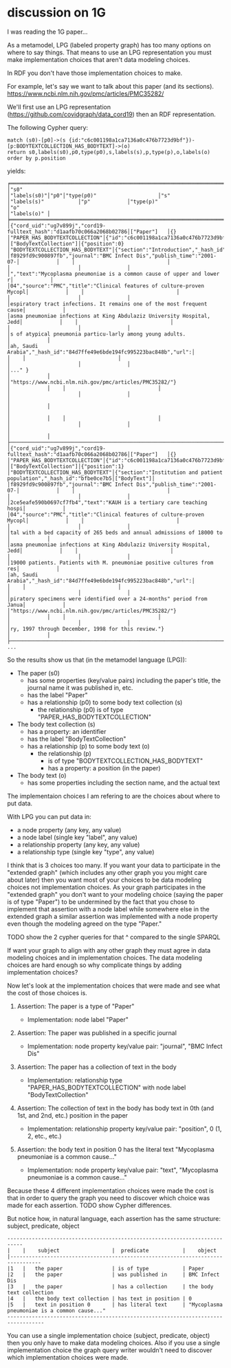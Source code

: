 # discussion on 1G 


I was reading the 1G paper...

As a metamodel, LPG (labeled property graph) has too many options on where to say things.
That means to use an LPG representation you must make implementation choices that aren't data modeling choices.

In RDF you don't have those implementation choices to make.

For example, let's say we want to talk about this paper (and its sections).
https://www.ncbi.nlm.nih.gov/pmc/articles/PMC35282/

We'll first use an LPG representation (https://github.com/covidgraph/data_cord19) then an RDF representation.


The following Cypher query:
```
match (s0)-[p0]->(s {id:"c6c001198a1ca7136a0c476b7723d9bf"})-[p:BODYTEXTCOLLECTION_HAS_BODYTEXT]->(o) 
return s0,labels(s0),p0,type(p0),s,labels(s),p,type(p),o,labels(o) order by p.position
```

yields:
```
╒══════════════════════════════════════════════════════════════════════╤════════════╤════╤══════════════════════════════╤═════════════════════════════════════════╤══════════════════════╤═══════════════╤═════════════════════════════════╤══════════════════════════════════════════════════════════════════════╤════════════╕
│"s0"                                                                  │"labels(s0)"│"p0"│"type(p0)"                    │"s"                                      │"labels(s)"           │"p"            │"type(p)"                        │"o"                                                                   │"labels(o)" │
╞══════════════════════════════════════════════════════════════════════╪════════════╪════╪══════════════════════════════╪═════════════════════════════════════════╪══════════════════════╪═══════════════╪═════════════════════════════════╪══════════════════════════════════════════════════════════════════════╪════════════╡
│{"cord_uid":"ug7v899j","cord19-fulltext_hash":"d1aafb70c066a2068b02786│["Paper"]   │{}  │"PAPER_HAS_BODYTEXTCOLLECTION"│{"id":"c6c001198a1ca7136a0c476b7723d9bf"}│["BodyTextCollection"]│{"position":0} │"BODYTEXTCOLLECTION_HAS_BODYTEXT"│{"section":"Introduction","_hash_id":"d32453131e57e46e02884893b9c039ae│["BodyText"]│
│f8929fd9c900897fb","journal":"BMC Infect Dis","publish_time":"2001-07-│            │    │                              │                                         │                      │               │                                 │","text":"Mycoplasma pneumoniae is a common cause of upper and lower r│            │
│04","source":"PMC","title":"Clinical features of culture-proven Mycopl│            │    │                              │                                         │                      │               │                                 │espiratory tract infections. It remains one of the most frequent cause│            │
│asma pneumoniae infections at King Abdulaziz University Hospital, Jedd│            │    │                              │                                         │                      │               │                                 │s of atypical pneumonia particu-larly among young adults.             │            │
│ah, Saudi Arabia","_hash_id":"84d7ffe49e6bde194fc995223bac848b","url":│            │    │                              │                                         │                      │               │                                 │..." }                                                                │            │
│"https://www.ncbi.nlm.nih.gov/pmc/articles/PMC35282/"}                │            │    │                              │                                         │                      │               │                                 │                                                                      │            │
│                                                                      │            │    │                              │                                         │                      │               │                                 │                                                                      │            │
├──────────────────────────────────────────────────────────────────────┼────────────┼────┼──────────────────────────────┼─────────────────────────────────────────┼──────────────────────┼───────────────┼─────────────────────────────────┼──────────────────────────────────────────────────────────────────────┼────────────┤
│{"cord_uid":"ug7v899j","cord19-fulltext_hash":"d1aafb70c066a2068b02786│["Paper"]   │{}  │"PAPER_HAS_BODYTEXTCOLLECTION"│{"id":"c6c001198a1ca7136a0c476b7723d9bf"}│["BodyTextCollection"]│{"position":1} │"BODYTEXTCOLLECTION_HAS_BODYTEXT"│{"section":"Institution and patient population","_hash_id":"bfbe0ce7b5│["BodyText"]│
│f8929fd9c900897fb","journal":"BMC Infect Dis","publish_time":"2001-07-│            │    │                              │                                         │                      │               │                                 │2ce5eafe590b0697cf7fb4","text":"KAUH is a tertiary care teaching hospi│            │
│04","source":"PMC","title":"Clinical features of culture-proven Mycopl│            │    │                              │                                         │                      │               │                                 │tal with a bed capacity of 265 beds and annual admissions of 18000 to │            │
│asma pneumoniae infections at King Abdulaziz University Hospital, Jedd│            │    │                              │                                         │                      │               │                                 │19000 patients. Patients with M. pneumoniae positive cultures from res│            │
│ah, Saudi Arabia","_hash_id":"84d7ffe49e6bde194fc995223bac848b","url":│            │    │                              │                                         │                      │               │                                 │piratory specimens were identified over a 24-months" period from Janua│            │
│"https://www.ncbi.nlm.nih.gov/pmc/articles/PMC35282/"}                │            │    │                              │                                         │                      │               │                                 │ry, 1997 through December, 1998 for this review."}                    │            │
├──────────────────────────────────────────────────────────────────────┼────────────┼────┼──────────────────────────────┼─────────────────────────────────────────┼──────────────────────┼───────────────┼─────────────────────────────────┼──────────────────────────────────────────────────────────────────────┼────────────┤
...
```

So the results show us that (in the metamodel language (LPG)):
- The paper (s0)
    - has some properties (key/value pairs) including the paper's title, the journal name it was published in, etc.
    - has the label "Paper"
    - has a relationship (p0) to some body text collection (s)
        - the relationship (p0) is of type "PAPER_HAS_BODYTEXTCOLLECTION"
- The body text collection (s)
    - has a property: an identifier
    - has the label "BodyTextCollection"
    - has a relationship (p) to some body text (o)
        - the relationship (p)
            - is of type "BODYTEXTCOLLECTION_HAS_BODYTEXT"
            - has a property: a position (in the paper)
- The body text (o)
    - has some properties including the section name, and the actual text


The implementaion choices I am refering to are the choices about where to put data.

With LPG you can put data in:
- a node property         (any key, any value)
- a node label            (single key "label", any value)
- a relationship property (any key, any value)
- a relationship type     (single key "type", any value)

I think that is 3 choices too many.
If you want your data to participate in the "extended graph" (which includes any other graph you you might care about later) then you want most of your choices to be data modeling choices not implementation choices.
As your graph participates in the "extended graph" you don't want to your modeling choice (saying the paper is of type "Paper") to be undermined by the fact that you chose to implement that assertion with a node label while somewhere else in the extended graph a similar assertion was implemented with a node property even though the modeling agreed on the type "Paper."

TODO show the 2 cypher queries for that ^ compared to the single SPARQL

If want your graph to align with any other graph they must agree in data modeling choices and in implementation choices.
The data modeling choices are hard enough so why complicate things by adding implementation choices?


Now let's look at the implementation choices that were made and see what the cost of those choices is.

1) Assertion: The paper is a type of "Paper"
    - Implementation: node label "Paper"

2) Assertion: The paper was published in a specific journal
    - Implementation:  node property key/value pair: "journal", "BMC Infect Dis"

3) Assertion: The paper has a collection of text in the body
    - Implementation:  relationship type "PAPER_HAS_BODYTEXTCOLLECTION" with node label "BodyTextCollection"

4) Assertion: The collection of text in the body has body text in 0th (and 1st, and 2nd, etc.) position in the paper
    - Implementation:  relationship property key/value pair: "position", 0     (1, 2, etc., etc.)

5) Assertion: the body text in position 0 has the literal text "Mycoplasma pneumoniae is a common cause..." 
    - Implementation: node property key/value pair: "text", "Mycoplasma pneumoniae is a common cause..." 


Because these 4 different implementation choices were made the cost is that in order to query the graph you need to discover which choice was made for each assertion.
TODO show Cypher differences.


But notice how, in natural language, each assertion has the same structure: subject, predicate, object

```
---------------------------------------------------------------------------
|    |    subject                 |  predicate           |    object
|--------------------------------------------------------------------------------
|1   |   the paper                | is of type           | Paper
|2   |   the paper                | was published in     | BMC Infect Dis
|3   |   the paper                | has a collection     | the body text collection  
|4   |   the body text collection | has text in position | 0
|5   |   text in position 0       | has literal text     | "Mycoplasma pneumoniae is a common cause..." 
----------------------------------------------------------------------------------
```


You can use a single implementation choice (subject, predicate, object) then you only have to make data modeling choices.
Also if you use a single implementation choice the graph query writer wouldn't need to discover which implementation choices were made.
